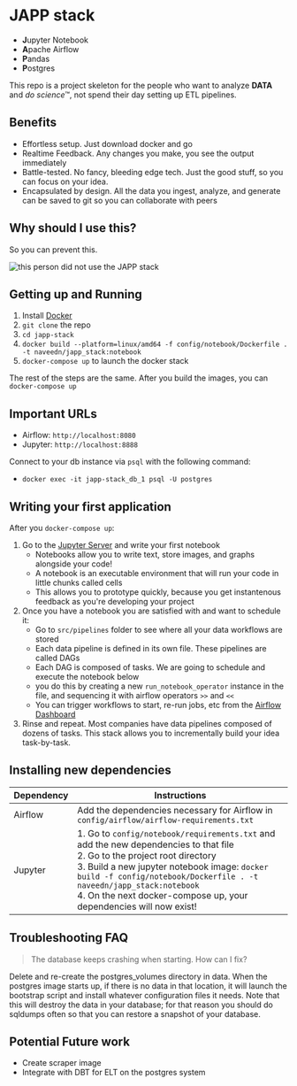 # JAPP stack

- **J**upyter Notebook
- **A**pache Airflow
- **P**andas
- **P**ostgres

 This repo is a project skeleton for the people who want to analyze **DATA** and *do science*™, not spend their day setting up ETL pipelines.

## Benefits

- Effortless setup. Just download docker and go
- Realtime Feedback. Any changes you make, you see the output immediately
- Battle-tested. No fancy, bleeding edge tech. Just the good stuff, so you can focus on your idea.
- Encapsulated by design. All the data you ingest, analyze, and generate can be saved to git so you can collaborate with peers

## Why should I use this?

So you can prevent this.

![this person did not use the JAPP stack](https://imgs.xkcd.com/comics/python_environment.png)

## Getting up and Running

1. Install [Docker](https://docs.docker.com/get-docker/)
1. `git clone` the repo
1. `cd japp-stack`
1. `docker build --platform=linux/amd64 -f config/notebook/Dockerfile . -t naveedn/japp_stack:notebook`
1. `docker-compose up` to launch the docker stack

The rest of the steps are the same. After you build the images, you can `docker-compose up`

## Important URLs

- Airflow: `http://localhost:8080`
- Jupyter: `http://localhost:8888`

Connect to your db instance via `psql` with the following command:

- `docker exec -it japp-stack_db_1 psql -U postgres`

## Writing your first application

After you `docker-compose up`:

1. Go to the [Jupyter Server](http://localhost:8888) and write your first notebook
    - Notebooks allow you to write text, store images, and graphs alongside your code!
    - A notebook is an executable environment that will run your code in little chunks called cells
    - This allows you to prototype quickly, because you get instantenous feedback as you're developing your project
2. Once you have a notebook you are satisfied with and want to schedule it:
    - Go to `src/pipelines` folder to see where all your data workflows are stored
    - Each data pipeline is defined in its own file. These pipelines are called DAGs
    - Each DAG is composed of tasks. We are going to schedule and execute the notebook below
    - you do this by creating a new `run_notebook_operator` instance in the file, and sequencing it with airflow operators `>>` and `<<`
    - You can trigger workflows to start, re-run jobs, etc from the [Airflow Dashboard](http://localhost:8080)
3. Rinse and repeat. Most companies have data pipelines composed of dozens of tasks. This stack allows you to incrementally build your idea task-by-task.

## Installing new dependencies

| Dependency   | Instructions   |
|--- |--- |
| Airflow   |  Add the dependencies necessary for Airflow in `config/airflow/airflow-requirements.txt` |
| Jupyter   |  1. Go to `config/notebook/requirements.txt` and add the new dependencies to that file <br /> 2. Go to the project root directory <br /> 3. Build a new jupyter notebook image: `docker build -f config/notebook/Dockerfile . -t naveedn/japp_stack:notebook` <br /> 4. On the next docker-compose up, your dependencies will now exist!  |

## Troubleshooting FAQ

> The database keeps crashing when starting. How can I fix?

Delete and re-create the postgres_volumes directory in data. When the postgres image starts up, if there is no data in that location, it will launch the bootstrap script and install whatever configuration files it needs. Note that this will destroy the data in your database; for that reason you should do sqldumps often so that you can restore a snapshot of your database.

## Potential Future work

- Create scraper image
- Integrate with DBT for ELT on the postgres system
